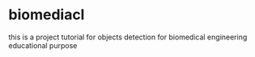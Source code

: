 # biomediacl
this is a project tutorial for objects detection for biomedical engineering educational purpose
